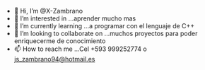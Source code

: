 - 👋 Hi, I’m @X-Zambrano
- 👀 I’m interested in ...aprender mucho mas
- 🌱 I’m currently learning ...a  programar con el lenguaje de C++
- 💞️ I’m looking to collaborate on ...muchos proyectos para poder enriquecerme de conocimiento
- 📫 How to reach me ...Cel +593 999252774 o js_zambrano94@hotmail.es

<!---
X-Zambrano/X-Zambrano is a ✨ special ✨ repository because its `README.md` (this file) appears on your GitHub profile.
You can click the Preview link to take a look at your changes.
--->
